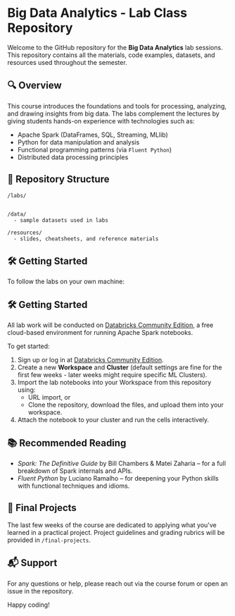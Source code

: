 
# Big Data Analytics - Lab Class Repository

Welcome to the GitHub repository for the **Big Data Analytics** lab sessions. This repository contains all the materials, code examples, datasets, and resources used throughout the semester.

## 🔍 Overview

This course introduces the foundations and tools for processing, analyzing, and drawing insights from big data. The labs complement the lectures by giving students hands-on experience with technologies such as:

- Apache Spark (DataFrames, SQL, Streaming, MLlib)
- Python for data manipulation and analysis
- Functional programming patterns (via `Fluent Python`)
- Distributed data processing principles

## 📁 Repository Structure

```
/labs/


/data/
  - sample datasets used in labs

/resources/
  - slides, cheatsheets, and reference materials
```

## 🛠️ Getting Started

To follow the labs on your own machine:
## 🛠️ Getting Started

All lab work will be conducted on [Databricks Community Edition](https://community.cloud.databricks.com/), a free cloud-based environment for running Apache Spark notebooks.

To get started:

1. Sign up or log in at [Databricks Community Edition](https://community.cloud.databricks.com/).
2. Create a new **Workspace** and **Cluster** (default settings are fine for the first few weeks -  later weeks might require specific ML Clusters).
3. Import the lab notebooks into your Workspace from this repository using:
   - URL import, or
   - Clone the repository, download the files, and upload them into your workspace.
4. Attach the notebook to your cluster and run the cells interactively.


## 📚 Recommended Reading

- *Spark: The Definitive Guide* by Bill Chambers & Matei Zaharia – for a full breakdown of Spark internals and APIs.
- *Fluent Python* by Luciano Ramalho – for deepening your Python skills with functional techniques and idioms.

## 🚀 Final Projects

The last few weeks of the course are dedicated to applying what you've learned in a practical project. Project guidelines and grading rubrics will be provided in `/final-projects`.



## 📬 Support

For any questions or help, please reach out via the course forum or open an issue in the repository.

Happy coding!  
